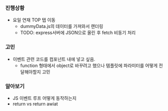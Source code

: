 ### 진행상황

- 요일 연재 TOP 탭 이동
  - dummyData.js의 데이터를 가져와서 랜더링
  - TODO: express서버에 JSON으로 올린 후 fetch 비동기 처리

### 고민

- 이벤트 관련 코드를 컴포넌트 내에 넣고 싶음.
  - function 형태에서 object로 바꾸려고 했으나 템플릿에 파라미터를 어떻게 전달해야할지 고민

### 알아보기

- JS 이벤트 루프 어떻게 동작하는지
- return vs return awiat
